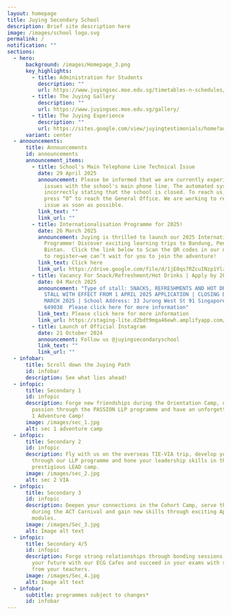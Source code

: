 ```yaml
---
layout: homepage
title: Juying Secondary School
description: Brief site description here
image: /images/school logo.svg
permalink: /
notification: ""
sections:
  - hero:
      background: /images/Homepage_3.png
      key_highlights:
        - title: Administration for Students
          description: ""
          url: https://www.juyingsec.moe.edu.sg/timetables-n-schedules/examination-timetable/end-of-year-examination/
        - title: The Juying Gallery
          description: ""
          url: https://www.juyingsec.moe.edu.sg/gallery/
        - title: The Juying Experience
          description: ""
          url: https://sites.google.com/view/juyingtestimonials/home?authuser=0
      variant: center
  - announcements:
      title: Announcements
      id: announcements
      announcement_items:
        - title: School's Main Telephone Line Technical Issue
          date: 29 April 2025
          announcement: Please be informed that we are currently experiencing technical
            issues with the school's main phone line. The automated system is
            incorrectly stating that the school is closed. To reach us, please
            press “0” to reach the General Office. We are working to resolve the
            issue as soon as possible.
          link_text: ""
          link_url: ""
        - title: Internationalisation Programme for 2025!
          date: 26 March 2025
          announcement: Juying is thrilled to launch our 2025 Internationalisation
            Programme! Discover exciting learning trips to Bandung, Penang, and
            Bintan.  Click the link below to Scan the QR codes in our newsletter
            to register—we can’t wait for you to join the adventure!
          link_text: Click here
          link_url: https://drive.google.com/file/d/1jE0qs7RZcuINzp1Ylznx4BLKIS80H3SI/view?usp=sharing
        - title: Vacancy For Snack/Refreshment/Hot Drinks | Apply by 20 March 2025
          date: 04 March 2025
          announcement: "Type of stall: SNACKS, REFRESHMENTS AND HOT DRINKS (HALAL) |
            STALL WITH EFFECT FROM 1 APRIL 2025 APPLICATION | CLOSING DATE: 20
            MARCH 2025 | School Address: 33 Jurong West St 91 Singapore
            649038  Please click here for more information"
          link_text: Please click here for more information
          link_url: https://staging-lite.d2bdt9mga46ewh.amplifyapp.com/canteen-advertisement/
        - title: Launch of Official Instagram
          date: 21 October 2024
          announcement: Follow us @juyingsecondaryschool
          link_text: ""
          link_url: ""
  - infobar:
      title: Scroll down the Juying Path
      id: infobar
      description: See what lies ahead!
  - infopic:
      title: Secondary 1
      id: infopic
      description: Forge new friendships during the Orientation Camp, discover your
        passion through the PASSION LLP programme and have an unforgettable Sec
        1 Adventure Camp!
      image: /images/sec_1.jpg
      alt: sec 1 adventure camp
  - infopic:
      title: Secondary 2
      id: infopic
      description: Fly with us on the overseas TIE-VIA trip, develop your PASSION
        through our LLP programme and hone your leadership skills in the
        prestigious LEAD camp.
      image: /images/sec_2.jpg
      alt: sec 2 VIA
  - infopic:
      title: Secondary 3
      id: infopic
      description: Deepen your connections in the Cohort Camp, serve the community
        during the ACT Carnival and gain new skills through exciting ApLM
        modules.
      image: /images/Sec_3.jpg
      alt: Image alt text
  - infopic:
      title: Secondary 4/5
      id: infopic
      description: Forge strong relationships through bonding sessions, prepare for
        your future with our ECG Cafes and succeed in your exams with support
        from your teachers.
      image: /images/Sec_4.jpg
      alt: Image alt text
  - infobar:
      subtitle: programmes subject to changes*
      id: infobar
---
```

